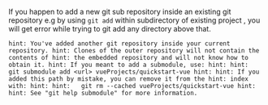 If you happen to add a new git sub repository inside an existing git repository
e.g by using `git add` within subdirectory of existing  project ,
you will get error while trying to git add any directory above that.

`hint: You've added another git repository inside your current repository.
hint: Clones of the outer repository will not contain the contents of
hint: the embedded repository and will not know how to obtain it.
hint: If you meant to add a submodule, use:
hint:
hint: 	git submodule add <url> vueProjects/quickstart-vue
hint:
hint: If you added this path by mistake, you can remove it from the
hint: index with:
hint:
hint: 	git rm --cached vueProjects/quickstart-vue
hint:
hint: See "git help submodule" for more information.`
